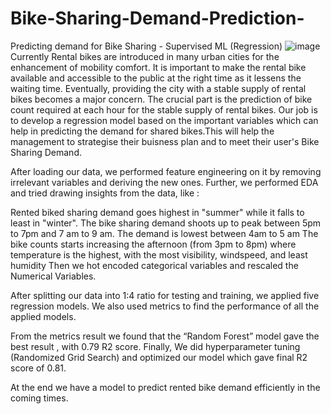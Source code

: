 # Bike-Sharing-Demand-Prediction-
Predicting demand for Bike Sharing - Supervised ML (Regression)
![image](https://user-images.githubusercontent.com/94640875/188790064-4ccbfcb3-c454-4b52-beb4-3ef3f34a53f8.png)
Currently Rental bikes are introduced in many urban cities for the enhancement of mobility comfort. It is important to make the rental bike available and accessible to the public at the right time as it lessens the waiting time. Eventually, providing the city with a stable supply of rental bikes becomes a major concern. The crucial part is the prediction of bike count required at each hour for the stable supply of rental bikes.
Our job is to develop a regression model based on the important variables which can help in predicting the demand for shared bikes.This will help the management to strategise their buisness plan and to meet their user's Bike Sharing Demand.

After loading our data, we performed feature engineering on it by removing irrelevant variables and deriving the new ones. Further, we performed EDA and tried drawing insights from the data, like :

Rented biked sharing demand goes highest in "summer" while it falls to least in "winter".
The bike sharing demand shoots up to peak between 5pm to 7pm and 7 am to 9 am. The demand is lowest between 4am to 5 am
The bike counts starts increasing the afternoon (from 3pm to 8pm) where temperature is the highest, with the most visibility, windspeed, and least humidity
Then we hot encoded categorical variables and rescaled the Numerical Variables.

After splitting our data into 1:4 ratio for testing and training, we applied five regression models. We also used metrics to find the performance of all the applied models.

From the metrics result we found that the “Random Forest” model gave the best result , with 0.79 R2 score. Finally, We did hyperparameter tuning (Randomized Grid Search) and optimized our model which gave final R2 score of 0.81.

At the end we have a model to predict rented bike demand efficiently in the coming times.
